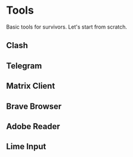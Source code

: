 # Tools

Basic tools for survivors. Let's start from scratch. 

## Clash

## Telegram

## Matrix Client

## Brave Browser

## Adobe Reader

## Lime Input
